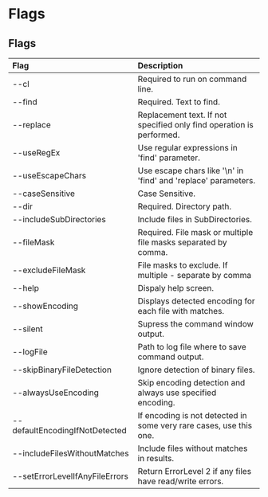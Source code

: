 # Flags

## Flags

Flag | Description|
:-------------- | :-------------- |
--cl | Required to run on command line.|
--find | Required. Text to find.|
--replace | Replacement text. If not specified only find operation is performed.|
--useRegEx | Use regular expressions in 'find' parameter.|
--useEscapeChars | Use escape chars like '\n' in 'find' and 'replace' parameters.|
--caseSensitive | Case Sensitive.|
--dir | Required. Directory path.|
--includeSubDirectories | Include files in SubDirectories.|
--fileMask | Required. File mask or multiple file masks separated by comma.|
--excludeFileMask | File masks to exclude. If multiple - separate by comma|
--help | Dispaly help screen.|
--showEncoding | Displays detected encoding for each file with matches.|
--silent | Supress the command window output.|
--logFile | Path to log file where to save command output.|
--skipBinaryFileDetection | Ignore detection of binary files.|
--alwaysUseEncoding | Skip encoding detection and always use specified encoding.|
--defaultEncodingIfNotDetected | If encoding is not detected in some very rare cases, use this one.|
--includeFilesWithoutMatches | Include files without matches in results.|
--setErrorLevelIfAnyFileErrors | Return ErrorLevel 2 if any files have read/write errors.|
